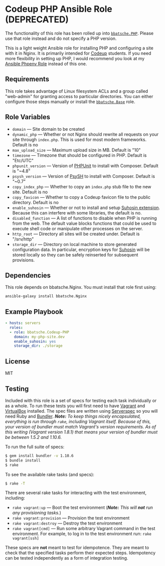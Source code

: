 Codeup PHP Ansible Role (DEPRECATED)
====================================

The functionality of this role has been rolled up into [`bbatsche.PHP`](https://galaxy.ansible.com/bbatsche/PHP). Please use that role instead and do not specify a PHP version.

This is a light weight Ansible role for installing PHP and configuring a site with it in Nginx. It is primarily intended for [Codeup](http://codeup.com/) students. If you need more flexibility in setting up PHP, I would recommend you look at my [Ansible Phpenv Role](https://github.com/bbatsche/Ansible-Phpenv-Site-Role) instead of this one.

Requirements
------------

This role takes advantage of Linux filesystem ACLs and a group called "web-admin" for granting access to particular directories. You can either configure those steps manually or install the [`bbatsche.Base`](https://galaxy.ansible.com/bbatsche/Base/) role.

Role Variables
--------------

- `domain` &mdash; Site domain to be created
- `dynamic_php` &mdash; Whether or not Nginx should rewrite all requests on your site through `index.php`. This is used for most modern frameworks. Default is no
- `max_upload_size` &mdash; Maximum upload size in MB. Default is "10"
- `timezone` &mdash; Timezone that should be configured in PHP. Default is "Etc/UTC"
- `phpunit_version` &mdash; Version of [PHPUnit](https://phpunit.de/) to install with Composer. Default is "~4.8"
- `psysh_version` &mdash; Version of [PsySH](http://psysh.org/) to install with Composer. Default is "~0.7"
- `copy_index_php` &mdash; Whether to copy an `index.php` stub file to the new site. Default is no
- `copy_favicon` &mdash; Whether to copy a Codeup favicon file to the public directory. Default is no
- `enable_suhosin` &mdash; Whether or not to install and setup [Suhosin extension](https://suhosin.org/stories/index.html). Because this can interfere with some libraries, the default is no.
- `disabled_function` &mdash; A list of functions to disable when PHP is running from the web. The default value blocks functions that could be used to execute shell code or manipulate other processes on the server.
- `http_root` &mdash; Directory all sites will be created under. Default is "/srv/http"
- `storage_dir` &mdash; Directory on local machine to store generated configuration data. In particular, encryption keys for [Suhosin](https://suhosin.org/stories/index.html) will be stored locally so they can be safely reinserted for subsequent provisions.

Dependencies
------------

This role depends on bbatsche.Nginx. You must install that role first using:

```bash
ansible-galaxy install bbatsche.Nginx
```

Example Playbook
----------------

```yml
- hosts: servers
  roles:
  - role: bbatsche.Codeup-PHP
    domain: my-php-site.dev
    enable_suhosin: yes
    storage_dir: ./storage
```

License
-------

MIT

Testing
-------

Included with this role is a set of specs for testing each task individually or as a whole. To run these tests you will first need to have [Vagrant](https://www.vagrantup.com/) and [VirtualBox](https://www.virtualbox.org/) installed. The spec files are written using [Serverspec](http://serverspec.org/) so you will need Ruby and [Bundler](http://bundler.io/). _**Note:** To keep things nicely encapsulated, everything is run through `rake`, including Vagrant itself. Because of this, your version of bundler must match Vagrant's version requirements. As of this writing (Vagrant version 1.8.1) that means your version of bundler must be between 1.5.2 and 1.10.6._

To run the full suite of specs:

```bash
$ gem install bundler -v 1.10.6
$ bundle install
$ rake
```

To see the available rake tasks (and specs):

```bash
$ rake -T
```

There are several rake tasks for interacting with the test environment, including:

- `rake vagrant:up` &mdash; Boot the test environment (_**Note:** This will **not** run any provisioning tasks._)
- `rake vagrant:provision` &mdash; Provision the test environment
- `rake vagrant:destroy` &mdash; Destroy the test environment
- `rake vagrant[cmd]` &mdash; Run some arbitrary Vagrant command in the test environment. For example, to log in to the test environment run: `rake vagrant[ssh]`

These specs are **not** meant to test for idempotence. They are meant to check that the specified tasks perform their expected steps. Idempotency can be tested independently as a form of integration testing.
